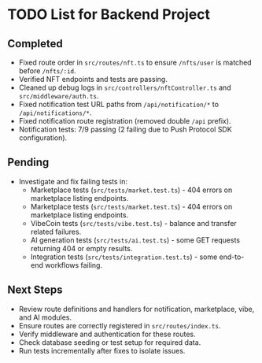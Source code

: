 # TODO List for Backend Project

## Completed
- Fixed route order in `src/routes/nft.ts` to ensure `/nfts/user` is matched before `/nfts/:id`.
- Verified NFT endpoints and tests are passing.
- Cleaned up debug logs in `src/controllers/nftController.ts` and `src/middleware/auth.ts`.
- Fixed notification test URL paths from `/api/notification/*` to `/api/notifications/*`.
- Fixed notification route registration (removed double `/api` prefix).
- Notification tests: 7/9 passing (2 failing due to Push Protocol SDK configuration).

## Pending
- Investigate and fix failing tests in:
  - Marketplace tests (`src/tests/market.test.ts`) - 404 errors on marketplace listing endpoints.
  - Marketplace tests (`src/tests/market.test.ts`) - 404 errors on marketplace listing endpoints.
  - VibeCoin tests (`src/tests/vibe.test.ts`) - balance and transfer related failures.
  - AI generation tests (`src/tests/ai.test.ts`) - some GET requests returning 404 or empty results.
  - Integration tests (`src/tests/integration.test.ts`) - some end-to-end workflows failing.

## Next Steps
- Review route definitions and handlers for notification, marketplace, vibe, and AI modules.
- Ensure routes are correctly registered in `src/routes/index.ts`.
- Verify middleware and authentication for these routes.
- Check database seeding or test setup for required data.
- Run tests incrementally after fixes to isolate issues.
